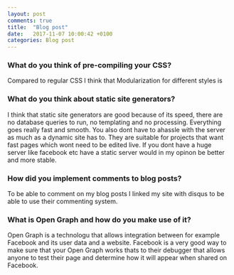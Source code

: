 ```yaml
---
layout: post
comments: true
title:  "Blog post"
date:   2017-11-07 10:00:42 +0100
categories: Blog post
---
```

### What do you think of pre-compiling your CSS?
Compared to regular CSS I think that Modularization for different styles is 

### What do you think about static site generators?
I think that static site generators are good because of its speed, there are no database queries to run, no templating and no processing. Everything goes really fast and smooth. You also dont have to ahassle with the server as much as a dynamic site has to. They are suitable for projects that want fast pages which wont need to be edited live. If you dont have a huge server like facebook etc have a static server would in my opinon be better and more stable.

### How did you implement comments to blog posts?
To be able to comment on my blog posts I linked my site with disqus to be able to use their commenting system. 

### What is Open Graph and how do you make use of it?
Open Graph is a technologu that allows integration between for example Facebook and its user data and a website. Facebook is a very good way to make sure that your Open Graph works thats to their debugger that allows anyone to test their page and determine how it will appear when shared on Facebook.